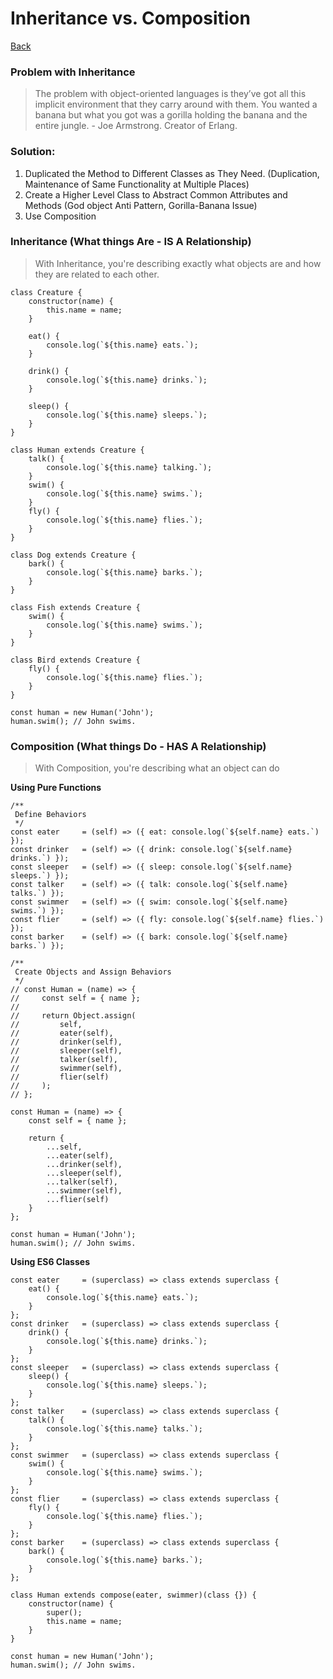 # Inheritance vs. Composition 

[Back](../README.md)
<p></p><p></p>

### Problem with Inheritance
> The problem with object-oriented languages is they’ve got all this implicit environment that they carry around with them. 
> You wanted a banana but what you got was a gorilla holding the banana and the entire jungle. - Joe Armstrong. Creator of Erlang.

### Solution:
1. Duplicated the Method to Different Classes as They Need. (Duplication, Maintenance of Same Functionality at Multiple Places)
2. Create a Higher Level Class to Abstract Common Attributes and Methods (God object Anti Pattern, Gorilla-Banana Issue)
3. Use Composition

### Inheritance (What things Are - IS A Relationship)
> With Inheritance, you're describing exactly what objects are and how they are related to each other.
```ecmascript 6
class Creature {
    constructor(name) {
        this.name = name;
    }

    eat() {
        console.log(`${this.name} eats.`);
    }

    drink() {
        console.log(`${this.name} drinks.`);
    }

    sleep() {
        console.log(`${this.name} sleeps.`);
    }
}

class Human extends Creature {
    talk() {
        console.log(`${this.name} talking.`);
    }
    swim() {
        console.log(`${this.name} swims.`);
    }
    fly() {
        console.log(`${this.name} flies.`);
    }
}

class Dog extends Creature {
    bark() {
        console.log(`${this.name} barks.`);
    }
}

class Fish extends Creature {
    swim() {
        console.log(`${this.name} swims.`);
    }
}

class Bird extends Creature {
    fly() {
        console.log(`${this.name} flies.`);
    }
}

const human = new Human('John');
human.swim(); // John swims.
```

### Composition (What things Do - HAS A Relationship)
> With Composition, you're describing what an object can do 

__Using Pure Functions__
```ecmascript 6
/**
 Define Behaviors
 */
const eater     = (self) => ({ eat: console.log(`${self.name} eats.`) });
const drinker   = (self) => ({ drink: console.log(`${self.name} drinks.`) });
const sleeper   = (self) => ({ sleep: console.log(`${self.name} sleeps.`) });
const talker    = (self) => ({ talk: console.log(`${self.name} talks.`) });
const swimmer   = (self) => ({ swim: console.log(`${self.name} swims.`) });
const flier     = (self) => ({ fly: console.log(`${self.name} flies.`) });
const barker    = (self) => ({ bark: console.log(`${self.name} barks.`) });

/**
 Create Objects and Assign Behaviors
 */
// const Human = (name) => {
//     const self = { name };
//
//     return Object.assign(
//         self,
//         eater(self),
//         drinker(self),
//         sleeper(self),
//         talker(self),
//         swimmer(self),
//         flier(self)
//     );
// };

const Human = (name) => {
    const self = { name };

    return {
        ...self,
        ...eater(self),
        ...drinker(self),
        ...sleeper(self),
        ...talker(self),
        ...swimmer(self),
        ...flier(self)
    }
};

const human = Human('John');
human.swim(); // John swims.
```

__Using ES6 Classes__
```ecmascript 6
const eater     = (superclass) => class extends superclass {
    eat() {
        console.log(`${this.name} eats.`);
    }
};
const drinker   = (superclass) => class extends superclass {
    drink() {
        console.log(`${this.name} drinks.`);
    }
};
const sleeper   = (superclass) => class extends superclass {
    sleep() {
        console.log(`${this.name} sleeps.`);
    }
};
const talker    = (superclass) => class extends superclass {
    talk() {
        console.log(`${this.name} talks.`);
    }
};
const swimmer   = (superclass) => class extends superclass {
    swim() {
        console.log(`${this.name} swims.`);
    }
};
const flier     = (superclass) => class extends superclass {
    fly() {
        console.log(`${this.name} flies.`);
    }
};
const barker    = (superclass) => class extends superclass {
    bark() {
        console.log(`${this.name} barks.`);
    }
};

class Human extends compose(eater, swimmer)(class {}) {
    constructor(name) {
        super();
        this.name = name;
    }
}

const human = new Human('John');
human.swim(); // John swims.
```






